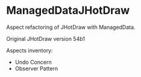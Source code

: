 # ManagedDataJHotDraw
Aspect refactoring of JHotDraw with ManagedData.

Original JHotDraw version 54b1

Aspects inventory:
- Undo Concern
- Observer Pattern
